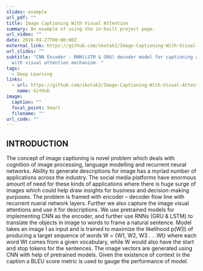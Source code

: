 ```yaml
---
slides: example
url_pdf: ""
title: Image Captioning With Visual Attention
summary: An example of using the in-built project page.
url_video: ""
date: 2016-04-27T00:00:00Z
external_link: https://github.com/skotak2/Image-Captioning-With-Visual-Attention-Mechanism
url_slides: ""
subtitle: "CNN Encoder - RNN(LSTM & GRU) decoder model for captioning an image
  with visual attention mechanism. "
tags:
  - Deep Learning
links:
  - url: https://github.com/skotak2/Image-Captioning-With-Visual-Attention-Mechanism
    name: GitHub
image:
  caption: ""
  focal_point: Smart
  filename: ""
url_code: ""
---
```

## INTRODUCTION

The concept of image captioning is novel problem which deals with cognition of image processing, language modelling and recurrent neural networks. Ability to generate descriptions for image has a myriad number of applications across the industry. The social media platforms have enormous amount of need for these kinds of applications where there is huge surge of images which could help draw insights for business and decision-making purposes. The problem is framed with encoder – decoder flow line with recurrent nueral network layers. Further we also capture the image visual attentions and use it for descriptions. We use pretrained models for implementing CNN as the encoder, and further use RNNs (GRU & LSTM) to translate the objects in image to words to frame a natural sentence. Model takes an image I as input and is trained to maximize the likelihood p(W|I) of producing a target sequence of words W = {W1, W2, W3 . . .Wt} where each word Wt comes from a given vocabulary, while W would also have the start and stop tokens for the sentences. The image vectors are generated using CNN with help of pretrained models. Given the existence of context in the caption a BLEU score metric is used to gauge the performance of model.